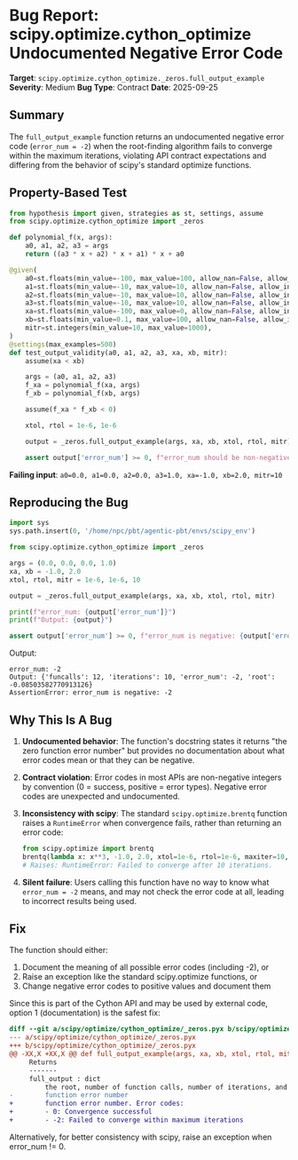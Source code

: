 # Bug Report: scipy.optimize.cython_optimize Undocumented Negative Error Code

**Target**: `scipy.optimize.cython_optimize._zeros.full_output_example`
**Severity**: Medium
**Bug Type**: Contract
**Date**: 2025-09-25

## Summary

The `full_output_example` function returns an undocumented negative error code (`error_num = -2`) when the root-finding algorithm fails to converge within the maximum iterations, violating API contract expectations and differing from the behavior of scipy's standard optimize functions.

## Property-Based Test

```python
from hypothesis import given, strategies as st, settings, assume
from scipy.optimize.cython_optimize import _zeros

def polynomial_f(x, args):
    a0, a1, a2, a3 = args
    return ((a3 * x + a2) * x + a1) * x + a0

@given(
    a0=st.floats(min_value=-100, max_value=100, allow_nan=False, allow_infinity=False),
    a1=st.floats(min_value=-10, max_value=10, allow_nan=False, allow_infinity=False),
    a2=st.floats(min_value=-10, max_value=10, allow_nan=False, allow_infinity=False),
    a3=st.floats(min_value=-10, max_value=10, allow_nan=False, allow_infinity=False),
    xa=st.floats(min_value=-100, max_value=0, allow_nan=False, allow_infinity=False),
    xb=st.floats(min_value=0.1, max_value=100, allow_nan=False, allow_infinity=False),
    mitr=st.integers(min_value=10, max_value=1000),
)
@settings(max_examples=500)
def test_output_validity(a0, a1, a2, a3, xa, xb, mitr):
    assume(xa < xb)

    args = (a0, a1, a2, a3)
    f_xa = polynomial_f(xa, args)
    f_xb = polynomial_f(xb, args)

    assume(f_xa * f_xb < 0)

    xtol, rtol = 1e-6, 1e-6

    output = _zeros.full_output_example(args, xa, xb, xtol, rtol, mitr)

    assert output['error_num'] >= 0, f"error_num should be non-negative, got {output['error_num']}"
```

**Failing input**: `a0=0.0, a1=0.0, a2=0.0, a3=1.0, xa=-1.0, xb=2.0, mitr=10`

## Reproducing the Bug

```python
import sys
sys.path.insert(0, '/home/npc/pbt/agentic-pbt/envs/scipy_env')

from scipy.optimize.cython_optimize import _zeros

args = (0.0, 0.0, 0.0, 1.0)
xa, xb = -1.0, 2.0
xtol, rtol, mitr = 1e-6, 1e-6, 10

output = _zeros.full_output_example(args, xa, xb, xtol, rtol, mitr)

print(f"error_num: {output['error_num']}")
print(f"Output: {output}")

assert output['error_num'] >= 0, f"error_num is negative: {output['error_num']}"
```

Output:
```
error_num: -2
Output: {'funcalls': 12, 'iterations': 10, 'error_num': -2, 'root': -0.08503582770913126}
AssertionError: error_num is negative: -2
```

## Why This Is A Bug

1. **Undocumented behavior**: The function's docstring states it returns "the zero function error number" but provides no documentation about what error codes mean or that they can be negative.

2. **Contract violation**: Error codes in most APIs are non-negative integers by convention (0 = success, positive = error types). Negative error codes are unexpected and undocumented.

3. **Inconsistency with scipy**: The standard `scipy.optimize.brentq` function raises a `RuntimeError` when convergence fails, rather than returning an error code:
   ```python
   from scipy.optimize import brentq
   brentq(lambda x: x**3, -1.0, 2.0, xtol=1e-6, rtol=1e-6, maxiter=10, full_output=True)
   # Raises: RuntimeError: Failed to converge after 10 iterations.
   ```

4. **Silent failure**: Users calling this function have no way to know what `error_num = -2` means, and may not check the error code at all, leading to incorrect results being used.

## Fix

The function should either:
1. Document the meaning of all possible error codes (including -2), or
2. Raise an exception like the standard scipy.optimize functions, or
3. Change negative error codes to positive values and document them

Since this is part of the Cython API and may be used by external code, option 1 (documentation) is the safest fix:

```diff
diff --git a/scipy/optimize/cython_optimize/_zeros.pyx b/scipy/optimize/cython_optimize/_zeros.pyx
--- a/scipy/optimize/cython_optimize/_zeros.pyx
+++ b/scipy/optimize/cython_optimize/_zeros.pyx
@@ -XX,X +XX,X @@ def full_output_example(args, xa, xb, xtol, rtol, mitr):
     Returns
     -------
     full_output : dict
         the root, number of function calls, number of iterations, and the zero
-        function error number
+        function error number. Error codes:
+        - 0: Convergence successful
+        - -2: Failed to converge within maximum iterations
```

Alternatively, for better consistency with scipy, raise an exception when error_num != 0.